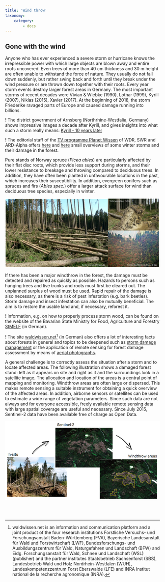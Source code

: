 ```yaml
---
title: 'Wind throw'
taxonomy:
    category:
        - docs
---
```


## Gone with the wind

Anyone who has ever experienced a severe storm or hurricane knows the irrepressible power with which large objects are blown away and entire roofs uncovered. Even trees of more than 40 cm thickness and 30 m height are often unable to withstand the force of nature. They usually do not fall down suddenly, but rather swing back and forth until they break under the wind pressure or are thrown down together with their roots. Every year storm events destroy larger forest areas in Germany. The most important storms of recent decades were Vivian & Wiebke (1990), Lothar (1999), Kyrill (2007), Niklas (2015), Xavier (2017). At the beginning of 2018, the storm Friederike ravaged parts of Europe and caused damage running into billions.

! The district government of Arnsberg (Northrhine-Westfalia, Germany) shows impressive images a decade after Kyrill, and gives insights into what such a storm really means: [Kyrill - 10 years later](https://www.bezreg-arnsberg.nrw.de/kyrill/)

! The editorial staff of the [TV programme Planet Wissen](https://www.planet-wissen.de) of WDR, SWR and ARD-Alpha offers [here](https://www.planet-wissen.de/natur/naturgewalten/stuerme/pwiewinterstuermelotharmartinkyrillundklaus100.html) and [here](https://www.planet-wissen.de/natur/umwelt/waldsterben/pwieorkanlothar100.html) small overviews of some winter storms and their damage in the forest.

Pure stands of Norway spruce (*Picea abies*) are particularly affected by their flat disc roots, which provide less support during storms, and their lower resistance to breakage and throwing compared to deciduous trees. In addition, they have often been planted in unfavourable locations in the past, which increases their susceptibility. In addition, evergreen conifers such as spruces and firs (*Abies spec.*) offer a larger attack surface for wind than deciduous tree species, especially in winter.

![Spruce & Windthrow](Fichten_Windwurf.png?classes=caption "Windthrow area in the Taunus and other examples of the enormous force of storms.")
<!--
*Windthrow area in the Taunus and other examples of the enormous force of storms.
-->
If there has been a major windthrow in the forest, the damage must be detected and repaired as quickly as possible. Hazards to persons such as hanging trees and live trunks and roots must first be cleared out. The unplanned surplus of wood must be used. Rapid repair of the damage is also necessary, as there is a risk of pest infestation (e.g. bark beetles). Storm damage and insect infestation can also be mutually beneficial. The aim is to restore the usable land and, if necessary, reforest it.

! Information, e.g. on how to properly process storm wood, can be found on the website of the Bavarian State Ministry for Food, Agriculture and Forestry [StMELF](https://www.stmelf.bayern.de/wald/waldschutz/sturm/104090/index.php) (in German).

! The site [waldwissen.net](https://www.waldwissen.net)[^1] (in German) also offers a lot of interesting facts about forests in general and topics to be deepened such as [storm damage management](https://www.waldwissen.net/waldwirtschaft/schaden/sturm_schnee_eis/fva_sturmhandbuch/index_DE) or the application of remote sensing for forest damage assessment by means of [aerial photographs](https://www.waldwissen.net/technik/inventur/wuh_luftbilder_kyrill/index_DE).

A general challenge is to correctly assess the situation after a storm and to locate affected areas. The following illustration shows a damaged forest stand: left as it appears on site and right as it and the surroundings look in a satellite image. The allocation and location of the areas is a central point of mapping and monitoring.
Windthrow areas are often large or dispersed. This makes remote sensing a suitable instrument for obtaining a quick overview of the affected areas. In addition, airborne sensors or satellites can be used to estimate a wide range of vegetation parameters.
Since such data are not always and for everyone accessible, freely available remote sensing data with large spatial coverage are useful and necessary. Since July 2015, Sentinel-2 data have been available free of charge as Open Data.


![vorOrtSatellit](vorOrt_S2_en.png?classes=caption "A question of perspective: Windfall as it presents itself on the ground and seen from space. Photo left: G. Lobinger, LWF (https://www.stmelf.bayern.de), right: Sentinel-2 true color image, ESA")
<!-- *A question of perspective: Windfall as it presents itself on the ground and from space.* -->
<br><br>

[^1]: waldwissen.net is an information and communication platform and a joint product of the four research institutions Forstliche Versuchs- und Forschungsanstalt Baden-Württemberg (FVA), Bayerische Landesanstalt für Wald und Forstwirtschaft (LWF), Bundesforschungs- und Ausbildungszentrum für Wald, Naturgefahren und Landschaft (BFW) and Eidg. Forschungsanstalt für Wald, Schnee und Landschaft (WSL) (publisher) and the partner institutes Staatsbetrieb Sachsenforst (SBS), Landesbetrieb Wald und Holz Nordrhein-Westfalen (WUH), Landeskompetenzzentrum Forst Eberswalde (LFE) and INRA Institut national de la recherche agronomique (INRA).
